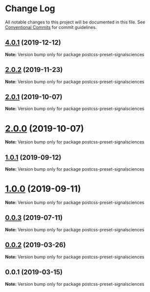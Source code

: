 # Change Log

All notable changes to this project will be documented in this file.
See [Conventional Commits](https://conventionalcommits.org) for commit guidelines.

## [4.0.1](https://github.com/signalsciences/jsdx/compare/v0.0.6...v4.0.1) (2019-12-12)

**Note:** Version bump only for package postcss-preset-signalsciences

## [2.0.2](https://github.com/signalsciences/jsdx/compare/postcss-preset-signalsciences@2.0.1...postcss-preset-signalsciences@2.0.2) (2019-11-23)

**Note:** Version bump only for package postcss-preset-signalsciences

## [2.0.1](https://github.com/signalsciences/jsdx/compare/postcss-preset-signalsciences@2.0.0...postcss-preset-signalsciences@2.0.1) (2019-10-07)

**Note:** Version bump only for package postcss-preset-signalsciences

# [2.0.0](https://github.com/signalsciences/jsdx/compare/postcss-preset-signalsciences@1.0.1...postcss-preset-signalsciences@2.0.0) (2019-10-07)

**Note:** Version bump only for package postcss-preset-signalsciences

## [1.0.1](https://github.com/signalsciences/jsdx/compare/postcss-preset-signalsciences@1.0.0...postcss-preset-signalsciences@1.0.1) (2019-09-12)

**Note:** Version bump only for package postcss-preset-signalsciences

# [1.0.0](https://github.com/signalsciences/jsdx/compare/postcss-preset-signalsciences@0.0.3...postcss-preset-signalsciences@1.0.0) (2019-09-11)

**Note:** Version bump only for package postcss-preset-signalsciences

## [0.0.3](https://github.com/signalsciences/jsdx/compare/postcss-preset-signalsciences@0.0.2...postcss-preset-signalsciences@0.0.3) (2019-07-11)

**Note:** Version bump only for package postcss-preset-signalsciences

## [0.0.2](https://github.com/signalsciences/jsdx/compare/postcss-preset-signalsciences@0.0.1...postcss-preset-signalsciences@0.0.2) (2019-03-26)

**Note:** Version bump only for package postcss-preset-signalsciences

## 0.0.1 (2019-03-15)

**Note:** Version bump only for package postcss-preset-signalsciences
